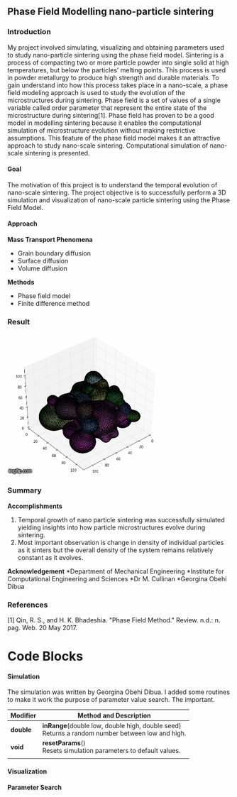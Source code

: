 ## Phase Field Modelling nano-particle sintering
### Introduction
My project involved simulating, visualizing and obtaining parameters used to study nano-particle sintering using the phase field model.
Sintering is a process of compacting two or more particle powder into single solid at high temperatures, but below the particles’ melting points. This process is used in powder metallurgy to produce high strength and durable materials. To gain understand into how this process takes place in a nano-scale, a phase field modeling approach is used to study the evolution of the microstructures during sintering. Phase field is a set of values of a single variable called order parameter that represent the entire state of the microstructure during sintering[1]. Phase field has proven to be a good model in  modelling sintering because it enables the computational simulation of microstructure evolution without making restrictive assumptions. This feature of the phase field model  makes it an attractive approach to study nano-scale sintering. Computational simulation of nano-scale sintering is presented.

#### Goal
The motivation of this project is to understand the temporal evolution of nano-scale sintering.
The project objective is to successfully perform a 3D simulation and visualization of nano-scale particle sintering using the Phase Field Model.
#### Approach
**Mass Transport Phenomena**
* Grain boundary diffusion
* Surface diffusion
* Volume diffusion

**Methods**
* Phase field model
* Finite difference method

### Result
![GIF](https://github.com/CleverChuk/ICES/blob/master/images/simulation.gif)

### Summary
**Accomplishments**
1. Temporal growth of nano particle sintering was successfully simulated yielding insights into how particle microstructures evolve during sintering.
2. Most important observation is change in density of individual particles as it sinters but the overall density of the system remains relatively constant as it evolves.

**Acknowledgement**
*Department of Mechanical Engineering
*Institute for Computational Engineering and Sciences
*Dr M. Cullinan
*Georgina Obehi Dibua

### References
[1] Qin, R. S., and H. K. Bhadeshia. "Phase Field Method." Review. n.d.: n. pag. Web. 20 May 2017.

# Code Blocks
#### Simulation
The simulation was written by Georgina Obehi Dibua. I added some routines to make it work the purpose of parameter value search. The important.
<table>
    <thead>
        <tr>            
            <th>Modifier</th>
            <th>Method and Description</th>
        </tr>
    </thead>    
    <tbody>
        <tr>
            <td>
                <strong>double</strong>
            </td>
            <td>
                <strong>inRange</strong>(double low, double high, double seed)</br>
                Returns a random number between low and high.
            </td>
        </tr>
        <tr>
            <td>
                <strong>void</strong>
            </td>
            <td>
                <strong>resetParams</strong>()</br>
                Resets simulation parameters to default values.
            </td>
        </tr>
        <tr>
            <td>
            </td>
            <td>
            </td>
        </tr>
    </tbody>    
</table>


#### Visualization


#### Parameter Search




